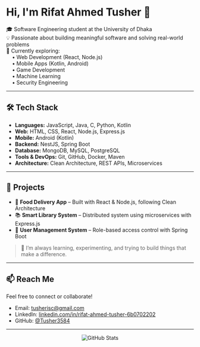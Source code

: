# Hi, I'm Rifat Ahmed Tusher 👋

🎓 Software Engineering student at the University of Dhaka  
💡 Passionate about building meaningful software and solving real-world problems  
🔭 Currently exploring:  
&nbsp;&nbsp;&nbsp;&nbsp;• Web Development (React, Node.js)  
&nbsp;&nbsp;&nbsp;&nbsp;• Mobile Apps (Kotlin, Android)  
&nbsp;&nbsp;&nbsp;&nbsp;• Game Development  
&nbsp;&nbsp;&nbsp;&nbsp;• Machine Learning  
&nbsp;&nbsp;&nbsp;&nbsp;• Security Engineering  

---

## 🛠 Tech Stack

- **Languages:** JavaScript, Java, C, Python, Kotlin  
- **Web:** HTML, CSS, React, Node.js, Express.js  
- **Mobile:** Android (Kotlin)  
- **Backend:** NestJS, Spring Boot  
- **Database:** MongoDB, MySQL, PostgreSQL  
- **Tools & DevOps:** Git, GitHub, Docker, Maven  
- **Architecture:** Clean Architecture, REST APIs, Microservices  

---

## 🚀 Projects

- 📱 **Food Delivery App** – Built with React & Node.js, following Clean Architecture  
- 📚 **Smart Library System** – Distributed system using microservices with Express.js  
- 🔐 **User Management System** – Role-based access control with Spring Boot  

> 🧠 I’m always learning, experimenting, and trying to build things that make a difference.

---

## 📫 Reach Me

Feel free to connect or collaborate!

- Email: [tusherisc@gmail.com](mailto:tusherisc@gmail.com)  
- LinkedIn: [linkedin.com/in/rifat-ahmed-tusher-6b0702202](https://www.linkedin.com/in/rifat-ahmed-tusher-6b0702202)  
- GitHub: [@Tusher3584](https://github.com/Tusher3584)

---

<p align="center">
  <img src="https://github-readme-stats.vercel.app/api?username=RifatTusher&show_icons=true&hide=stars&count_private=true&theme=default" alt="GitHub Stats" />
</p>
